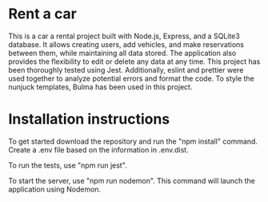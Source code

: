 # Rent a car
This is a car a rental project built with Node.js, Express, and a SQLite3 database. It allows creating users, add vehicles, and make reservations between them, while maintaining all data stored. The application also provides the flexibility to edit or delete any data at any time.
This project has been thoroughly tested using Jest. Additionally, eslint and prettier were used together to analyze potential errors and format the code.
To style the nunjuck templates, Bulma has been used in this project.

# Installation instructions
To get started download the repository and run the "npm install" command. Create a .env file based on the information in .env.dist.

To run the tests, use "npm run jest". 

To start the server, use "npm run nodemon". This command will launch the application using Nodemon.
